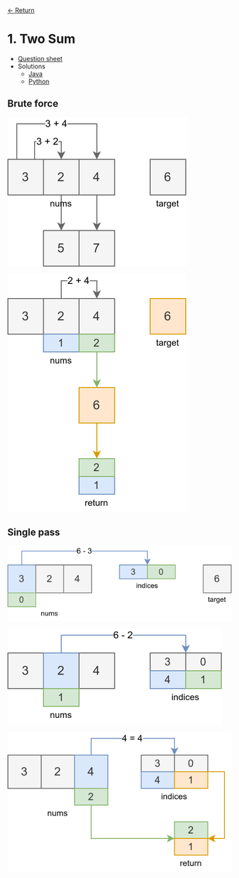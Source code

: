 [&larr; Return](https://hanggrian.github.io/grind-leetcode/)

# 1. Two Sum

- [Question sheet](https://leetcode.com/problems/two-sum/)
- Solutions
  - [Java](https://github.com/hanggrian/grind-leetcode/blob/main/java/src/main/java/problems1_100/TwoSum.java)
  - [Python](https://github.com/hanggrian/grind-leetcode/blob/main/python/src/problems1_100/two_sum.py)

## Brute force

![](https://github.com/hanggrian/grind-leetcode/raw/assets/problems1-100/two_sum1_1.svg)

![](https://github.com/hanggrian/grind-leetcode/raw/assets/problems1-100/two_sum1_2.svg)

## Single pass

![](https://github.com/hanggrian/grind-leetcode/raw/assets/problems1-100/two_sum2_1.svg)

![](https://github.com/hanggrian/grind-leetcode/raw/assets/problems1-100/two_sum2_2.svg)

![](https://github.com/hanggrian/grind-leetcode/raw/assets/problems1-100/two_sum2_3.svg)
